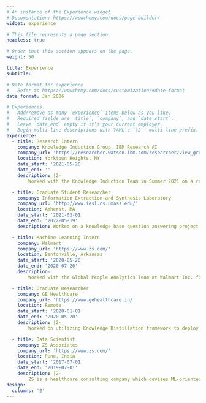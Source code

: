 ```yaml
---
# An instance of the Experience widget.
# Documentation: https://wowchemy.com/docs/page-builder/
widget: experience

# This file represents a page section.
headless: true

# Order that this section appears on the page.
weight: 50

title: Experience
subtitle:

# Date format for experience
#   Refer to https://wowchemy.com/docs/customization/#date-format
date_format: Jan 2006

# Experiences.
#   Add/remove as many `experience` items below as you like.
#   Required fields are `title`, `company`, and `date_start`.
#   Leave `date_end` empty if it's your current employer.
#   Begin multi-line descriptions with YAML's `|2-` multi-line prefix.
experience:
  - title: Research Intern
    company: Knowledge Induction Group, IBM Research AI
    company_url: 'https://researcher.watson.ibm.com/researcher/view_group.php?id=7140'
    location: Yorktown Heights, NY
    date_start: '2021-05-20'
    date_end: ''
    description: |2-
        Worked with the Knowledge Induction Team in Summer 2021 on a retrieval-based language model for Fact Verification task. The Retrieval Augmented Generation (RAG) and Dense Passage Retrieval (DPR) based model (Re2G) is the current state-of-art for multiple tasks including Fact Verification on <a href = "https://ai.facebook.com/tools/kilt/">KILT dataset</a> created by Facebook AI. The research is published in <a href="/publication/re2g/">NAACL 2022</a>.</br></br> Currently, I am working with the group on a Table Augmentation task. We are developing a neural retrieval (Dense Passage Retrieval) and span selection based model for cell filling on WikiTables Corpus. Moreover, we are working on a self-supervised architecture for improving DPR training.<a href="/project/retrievalmodels/"> See More ..</a>

  - title: Graduate Student Researcher
    company: Information Extraction and Synthesis Laboratory
    company_url: 'http://www.iesl.cs.umass.edu/'
    location: Amherst, MA
    date_start: '2021-03-01'
    date_end: '2022-05-19'
    description: Worked on a knowledge base question answering project. We developed a semi-parametric model which leverages structural similarity between local neighborhoods of subgraphs. Reasoning paths obtained from these subgraphs created around query entities were used for finding the answer entities. The research extensively focuses on case-based reasoning approach over localized subgraphs. This research is published in <a href = "/publication/cbrsubg/">ICML 2022</a>.

  - title: Machine Learning Intern
    company: Walmart
    company_url: 'https://www.zs.com/'
    location: Bentonville, Arkansas
    date_start: '2020-05-20'
    date_end: '2020-07-20'
    description:
        Worked with the Global People Analytics Team at Walmart Inc. for setting up a Fairness algorithm for Walmart Store hiring across the United States. Implemented a fairness algorithm using PyTorch and redesigned its loss function to improve performance.

  - title: Graduate Researcher
    company: GE Healthcare
    company_url: 'https://www.gehealthcare.in/'
    location: Remote
    date_start: '2020-01-01'
    date_end: '2020-05-20'
    description: |2-
        Worked on utilizing Knowledge Distillation framework to deploy a deep CNN model on-device for carrying out disease detection from X-Ray images. The finding from the semester project were published in Conference on Machine Intelligence in Medical Imaging at Society for Imaging Informatics in Medicine. <a href="https://cdn.ymaws.com/siim.org/resource/resmgr/mimi20/abstracts/knowledge_distill_maryala.pdf"> See More ..</a>

  - title: Data Scientist
    company: ZS Associates
    company_url: 'https://www.zs.com/'
    location: Pune, India
    date_start: '2017-07-01'
    date_end: '2019-07-01'
    description: |2-
        ZS is a healthcare consulting company which devises ML-oriented solutions for Sales and Marketing problems of Pharma companies like Amgen, Novartis, Pfizer. <br /> At the Data Science Lab at ZS Associates, I have worked on gamut of projects ranging from application of NLP and Deep Learning techniques for social media data (Twitter), patient medical history data to using statistical machine learning for dynamic sales targeting and clinical trial optimizations.<a href="/project/biomedicalapplications/"> See More ..</a>
design:
  columns: '2'
---
```

